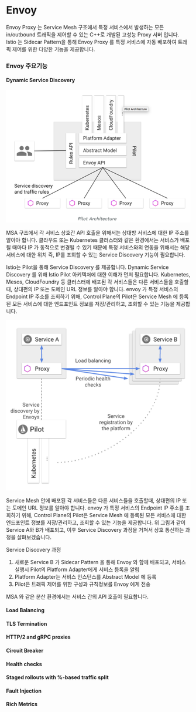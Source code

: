# Envoy

Envoy Proxy 는 Service Mesh 구조에서 특정 서비스에서 발생하는 모든 in/outbound 트래픽을 제어할 수 있는 C++로 개발된 고성능 Proxy 서버 입니다. Istio 는 Sidecar Pattern을 통해 Envoy Proxy 를 특정 서비스에 자동 배포하여 트래픽 제어를 위한 다양한 기능을 제공합니다. 

### Envoy 주요기능

#### Dynamic Service Discovery

![](../../.gitbook/assets/image%20%2810%29.png)

MSA 구조에서 각 서비스 상호간  API 호출을 위해서는 상대방 서비스에 대한 IP 주소를 알아야 합니다. 클라우드 또는 Kubernetes 클러스터와 같은 환경에서는 서비스가 배포될 때마다 IP 가 동적으로 변경될 수 있기 때문에 특정 서비스와의 연동을 위해서는 해당 서비스에 대한 위치 즉, IP를 조회할 수 있는 Service Discovery 기능이 필요합니다.

Istio는 Pilot을 통해 Service Discovery 를 제공합니다. Dynamic Service Discovery 를 위해  Istio Pilot 아키텍처에 대한 이해가 먼저 필요합니다. Kubernetes, Mesos, CloudFoundry 등 클러스터에 배포된 각 서비스들은 다른 서비스들을 호출할때, 상대편의 IP 또는 도메인 URL 정보를 알아야 합니다. envoy 가 특정 서비스의 Endpoint IP 주소를 조회하기 위해, Control Plane의  Pilot은 Service Mesh 에 등록된 모든 서비스에 대한 엔드포인트 정보를 저장/관리하고, 조회할 수 있는 기능을 제공합니다.

![](../../.gitbook/assets/image%20%2815%29.png)

Service Mesh 안에 배포된 각 서비스들은 다른 서비스들을 호출할때, 상대편의 IP 또는 도메인 URL 정보를 알아야 합니다. envoy 가 특정 서비스의 Endpoint IP 주소를 조회하기 위해, Control Plane의  Pilot은 Service Mesh 에 등록된 모든 서비스에 대한 엔드포인트 정보를 저장/관리하고, 조회할 수 있는 기능을 제공합니다. 위 그림과 같이 Service A와 B가 배포되고, 이후 Service Discovery 과정을 거쳐서 상호 통신하는 과정을 살펴보겠습니다.

Service Discovery 과정

1. 새로운 Service B 가 Sidecar Pattern 을 통해 Envoy 와 함께 배포되고, 서비스 실행시 Pilot의 Platform Adapter에게 서비스 등록을 알림
2. Platform Adapter는 서비스 인스턴스를 Abstract Model 에 등록
3. Pilot은 트래픽 제어를 위한 구성과 규칙정보를 Envoy 에게 전송 



MSA 와 같은 분산 환경에서는 서비스 간의 API 호출이 필요합니다. 

#### Load Balancing

#### TLS Termination

#### HTTP/2 and gRPC proxies

#### Circuit Breaker

#### Health checks

#### Staged rollouts with %-based traffic split

#### Fault Injection

#### Rich Metrics



